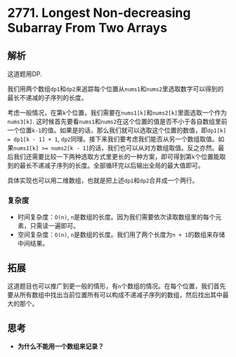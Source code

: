 # 2771. Longest Non-decreasing Subarray From Two Arrays

## 解析

这道题用DP.

我们用两个数组`dp1`和`dp2`来追踪每个位置从`nums1`和`nums2`里选取数字可以得到的最长不递减的子序列的长度。

考虑一般情况，在第`k`个位置，我们需要在`nums1[k]`和`nums2[k]`里面选取一个作为`nums3[k]`. 这时候首先要看`nums1`和`nums2`在这个位置的值是否不小于各自数组里前一个位置`k-1`的值。如果是的话，那么我们就可以选取这个位置的数值，即`dp1[k] = dp1[k - 1] + 1`, `dp2`同理。接下来我们要考虑我们能否从另一个数组取值。如果`nums1[k] >= nums2[k - 1]`的话，我们也可以从对方数组取值。反之亦然。最后我们还需要比较一下两种选取方式里更长的一种方案，即可得到第`k`个位置能取到的最长不递减子序列的长度。全部循环完以后输出全局的最大值即可。

具体实现也可以用二维数组，也就是把上述`dp1`和`dp2`合并成一个两行。

### 复杂度

- 时间复杂度：`O(n)`, `n`是数组的长度。因为我们需要依次读取数组里的每个元素，只需读一遍即可。
- 空间复杂度：`O(n)`, `n`是数组的长度。我们用了两个长度为`n + 1`的数组来存储中间结果。

## 拓展

这道题目也可以推广到更一般的情形，有`n`个数组的情况。在每个位置，我们首先要从所有数组中找出当前位置所有可以构成不递减子序列的数组，然后找出其中最大的那个。

## 思考

- **为什么不能用一个数组来记录？** 
<!-- TODO answer this question -->
